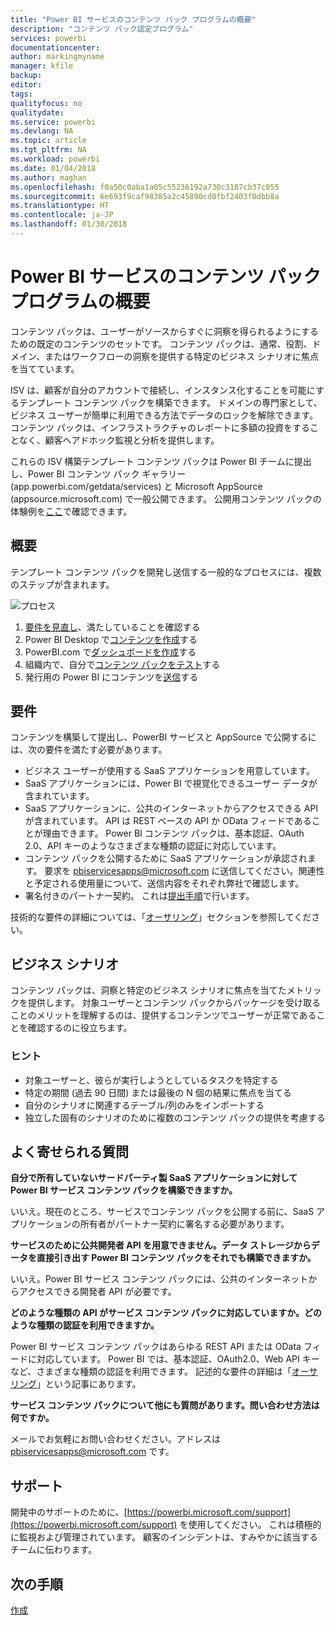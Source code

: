```yaml
---
title: "Power BI サービスのコンテンツ パック プログラムの概要"
description: "コンテンツ パック認定プログラム"
services: powerbi
documentationcenter: 
author: markingmyname
manager: kfile
backup: 
editor: 
tags: 
qualityfocus: no
qualitydate: 
ms.service: powerbi
ms.devlang: NA
ms.topic: article
ms.tgt_pltfrm: NA
ms.workload: powerbi
ms.date: 01/04/2018
ms.author: maghan
ms.openlocfilehash: f0a50c0aba1a05c55236192a730c3187cb37c055
ms.sourcegitcommit: 6e693f9caf98385a2c45890cd0fbf2403f0dbb8a
ms.translationtype: HT
ms.contentlocale: ja-JP
ms.lasthandoff: 01/30/2018
---
```

# <a name="overview-of-the-power-bi-service-content-pack-program"></a>Power BI サービスのコンテンツ パック プログラムの概要
コンテンツ パックは、ユーザーがソースからすぐに洞察を得られるようにするための既定のコンテンツのセットです。 コンテンツ パックは、通常、役割、ドメイン、またはワークフローの洞察を提供する特定のビジネス シナリオに焦点を当てています。

ISV は、顧客が自分のアカウントで接続し、インスタンス化することを可能にするテンプレート コンテンツ パックを構築できます。 ドメインの専門家として、ビジネス ユーザーが簡単に利用できる方法でデータのロックを解除できます。 コンテンツ パックは、インフラストラクチャのレポートに多額の投資をすることなく、顧客へアドホック監視と分析を提供します。 

これらの ISV 構築テンプレート コンテンツ パックは Power BI チームに提出し、Power BI コンテンツ パック ギャラリー (app.powerbi.com/getdata/services) と Microsoft AppSource (appsource.microsoft.com) で一般公開できます。 公開用コンテンツ パックの体験例を[ここ](template-content-pack-experience.md)で確認できます。

## <a name="overview"></a>概要
テンプレート コンテンツ パックを開発し送信する一般的なプロセスには、複数のステップが含まれます。

 ![プロセス](media/service-content-pack-overview/developer-content-pack-overview.png)

1. [要件を見直し](#requirements)、満たしていることを確認する
2. Power BI Desktop で[コンテンツを作成](template-content-pack-authoring.md#queries)する
3. PowerBI.com で[ダッシュボードを作成](template-content-pack-authoring.md#dashboard)する
4. 組織内で、自分で[コンテンツ パックをテスト](template-content-pack-testing.md)する
5. 発行用の Power BI にコンテンツを[送信](template-content-pack-testing.md#submission)する

<a name="requirements"></a>

## <a name="requirements"></a>要件
コンテンツを構築して提出し、PowerBI サービスと AppSource で公開するには、次の要件を満たす必要があります。

* ビジネス ユーザーが使用する SaaS アプリケーションを用意しています。
* SaaS アプリケーションには、Power BI で視覚化できるユーザー データが含まれています。
* SaaS アプリケーションに、公共のインターネットからアクセスできる API が含まれています。 API は REST ベースの API か OData フィードであることが理由できます。 Power BI コンテンツ パックは、基本認証、OAuth 2.0、API キーのようなさまざまな種類の認証に対応しています。 
* コンテンツ パックを公開するために SaaS アプリケーションが承認されます。 要求を pbiservicesapps@microsoft.com に送信してください。関連性と予定される使用量について、送信内容をそれぞれ弊社で確認します。 
* 署名付きのパートナー契約。 これは[提出手順](template-content-pack-testing.md#submission)で行います。

技術的な要件の詳細については、「[オーサリング](template-content-pack-authoring.md)」セクションを参照してください。

## <a name="business-scenario"></a>ビジネス シナリオ
コンテンツ パックは、洞察と特定のビジネス シナリオに焦点を当てたメトリックを提供します。 対象ユーザーとコンテンツ パックからパッケージを受け取ることのメリットを理解するのは、提供するコンテンツでユーザーが正常であることを確認するのに役立ちます。

### <a name="tips"></a>ヒント
* 対象ユーザーと、彼らが実行しようとしているタスクを特定する  
* 特定の期間 (過去 90 日間) または最後の N 個の結果に焦点を当てる  
* 自分のシナリオに関連するテーブル/列のみをインポートする  
* 独立した固有のシナリオのために複数のコンテンツ パックの提供を考慮する  

## <a name="frequently-asked-questions"></a>よく寄せられる質問
**自分で所有していないサードパーティ製 SaaS アプリケーションに対して Power BI サービス コンテンツ パックを構築できますか。**

いいえ。現在のところ、サービスでコンテンツ パックを公開する前に、SaaS アプリケーションの所有者がパートナー契約に署名する必要があります。

**サービスのために公共開発者 API を用意できません。データ ストレージからデータを直接引き出す Power BI コンテンツ パックをそれでも構築できますか。**

いいえ。Power BI サービス コンテンツ パックには、公共のインターネットからアクセスできる開発者 API が必要です。

**どのような種類の API がサービス コンテンツ パックに対応していますか。どのような種類の認証を利用できますか。**

Power BI サービス コンテンツ パックはあらゆる REST API または OData フィードに対応しています。 Power BI では、基本認証、OAuth2.0、Web API キーなど、さまざまな種類の認証を利用できます。 記述的な要件の詳細は「[オーサリング](template-content-pack-authoring.md#dashboard)」という記事にあります。

**サービス コンテンツ パックについて他にも質問があります。問い合わせ方法は何ですか。**

メールでお気軽にお問い合わせください。アドレスは pbiservicesapps@microsoft.com です。

## <a name="support"></a>サポート
開発中のサポートのために、[https://powerbi.microsoft.com/support](https://powerbi.microsoft.com/support) を使用してください。 これは積極的に監視および管理されています。 顧客のインシデントは、すみやかに該当するチームに伝わります。

## <a name="next-step"></a>次の手順
[作成](template-content-pack-authoring.md)

